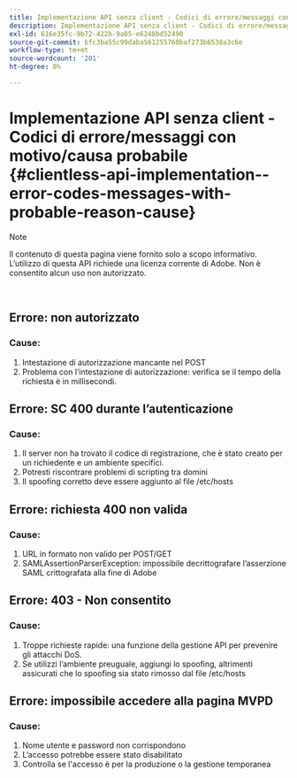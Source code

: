 ```yaml
---
title: Implementazione API senza client - Codici di errore/messaggi con motivo/causa probabile
description: Implementazione API senza client - Codici di errore/messaggi con motivo/causa probabile
exl-id: 616e35fc-9b72-422b-9a05-e6248bd52490
source-git-commit: bfc3ba55c99daba561255760baf273b6538a3c6e
workflow-type: tm+mt
source-wordcount: '201'
ht-degree: 0%

---
```


# Implementazione API senza client - Codici di errore/messaggi con motivo/causa probabile {#clientless-api-implementation--error-codes-messages-with-probable-reason-cause}

>[!NOTE]
>
>Il contenuto di questa pagina viene fornito solo a scopo informativo. L’utilizzo di questa API richiede una licenza corrente di Adobe. Non è consentito alcun uso non autorizzato.

</br>


## Errore: non autorizzato

### Cause:

1. Intestazione di autorizzazione mancante nel POST
1. Problema con l’intestazione di autorizzazione: verifica se il tempo della richiesta è in millisecondi.

## Errore: SC 400 durante l’autenticazione

### Cause:

1. Il server non ha trovato il codice di registrazione, che è stato creato per un richiedente e un ambiente specifici.
1. Potresti riscontrare problemi di scripting tra domini
1. Il spoofing corretto deve essere aggiunto al file /etc/hosts

## Errore: richiesta 400 non valida

### Cause:

1. URL in formato non valido per POST/GET
1. SAMLAssertionParserException: impossibile decrittografare l’asserzione SAML crittografata alla fine di Adobe

## Errore: 403 - Non consentito

### Cause:

1. Troppe richieste rapide: una funzione della gestione API per prevenire gli attacchi DoS.
2. Se utilizzi l’ambiente preuguale, aggiungi lo spoofing, altrimenti assicurati che lo spoofing sia stato rimosso dal file /etc/hosts

## Errore: impossibile accedere alla pagina MVPD

### Cause:

1. Nome utente e password non corrispondono 
2. L’accesso potrebbe essere stato disabilitato
3. Controlla se l&#39;accesso è per la produzione o la gestione temporanea


<!--

## Related Information

- [Clientless API Reference](/help/authentication/rest-api-reference.md)

-->
